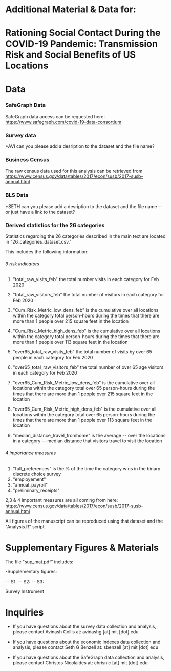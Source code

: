 # Additional Material & Data for: 

# Rationing Social Contact During the COVID-19 Pandemic: Transmission Risk and Social Benefits of US Locations

# Data 

### SafeGraph Data 

SafeGraph data access can be requested here: https://www.safegraph.com/covid-19-data-consortium

### Survey data 

*AVI can you please add a desription to the dataset and the file name?

### Business Census

The raw census data used for this analysis can be retrieved from https://www.census.gov/data/tables/2017/econ/susb/2017-susb-annual.html

### BLS Data
*SETH can you please add a desription to the dataset and the file name -- or just have a link to the dataset?

### Derived statistics for the 26 categories 

Statistics regarding the 26 categories described in the main text are located in "26_categories_dataset.csv."

This includes the following information:

###### 9 risk indicators 

1. "total_raw_visits_feb" the total number visits in each category for Feb 2020
2. "total_raw_visitors_feb" the total number of visitors in each category for Feb 2020
3.  "Cum_Risk_Metric_low_dens_feb" is the cumulative over all locations within the category total person-hours during the times that there are more than 1 people over 215 square feet in the location
4. "Cum_Risk_Metric_high_dens_feb" is the cumulative over all locations within the category total person-hours during the times that there are more than 1 people over 113 square feet in the location

5. "over65_total_raw_visits_feb" the total number of visits by over 65 people in each category for Feb 2020 
6. "over65_total_raw_visitors_feb" the total number of over 65 age visitors in each category for Feb 2020
7. "over65_Cum_Risk_Metric_low_dens_feb" is the cumulative over all locations within the category total over 65 person-hours during the times that there are more than 1 people over 215 square feet in the location
8. "over65_Cum_Risk_Metric_high_dens_feb" is the cumulative over all locations within the category total over 65 person-hours during the times that there are more than 1 people over 113 square feet in the location

9. "median_distance_travel_fromhome" is the average -- over the locations in a category -- median distance that visitors travel to visit the location

###### 4 importance measures

1. "full_preferences" is the % of the time the category wins in the binary discrete choice survey
2. "employement"
3. "annual_payroll"
4. "preliminary_receipts"

2,3 & 4 important measures are all coming from here: https://www.census.gov/data/tables/2017/econ/susb/2017-susb-annual.html

All figures of the manuscript can be reproduced using that dataset and the "Analysis.R" script.  


# Supplementary Figures & Materials

The file "sup_mat.pdf" includes:

-Supplementary figures:

-- S1:
-- S2:
-- S3:

Survey Instrument


# Inquiries

- If you have questions about the survey data collection and analysis, please contact Avinash Collis at: avinashg [at] mit [dot] edu

- If you have questions about the economic indexes data collection and analysis, please contact Seth G Benzell at: sbenzell [at] mit [dot] edu

- If you have questions about the SafeGraph data collection and analysis, please contact Christos Nicolaides at: chrisnic [at] mit [dot] edu
